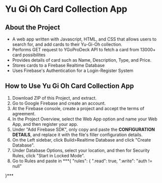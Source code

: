# Yu Gi Oh Card Collection App
## About the Project
- A web app written with Javascript, HTML, and CSS that allows users to search for, and add cards to their Yu-Gi-Oh collection.
- Performs GET request to YGoProDeck API to fetch a card from 13000+ card possibilites
- Provides details of card such as Name, Description, Type, and Price. 
- Stores cards to a Firebase Realtime Database
- Uses Firebase's Authentication for a Login-Register System

## How to Use Yu Gi Oh Card Collection App
1. Download ZIP of this Project, and extract.
2. Go to Google Firebase and create an account.
3. At the Firebase console, create a project and accept the terms of agreement.
4. In the Project Overview, select the Web App option and name your Web App, and then register your app.
5. Under "Add Firebase SDK", only copy and paste the **CONFIGURATION DETAILS**, and replace it with the file's filler configuration details.
6. On the Left sidebar, click Build>Realtime Database and click "Create Database".
7. Under Database Options, select your location, and then for Security Rules, click "Start in Locked Mode".
8. Go to Rules and paste in ***{
  "rules": {
    ".read": true,
    ".write": "auth != null"

  }***


